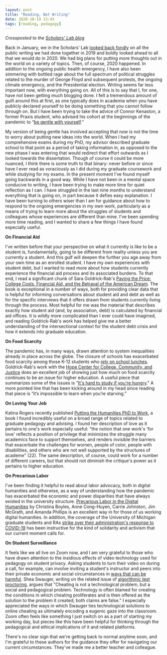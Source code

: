 ```yaml
---
layout: post
title: "Reading, Not Writing"
date: 2020-10-19 13:43
tags: [reading, pedagogy]
---
```


*Crossposted to the [Scholars' Lab blog](https://scholarslab.lib.virginia.edu/blog/reading-not-writing)*


Back in January, we in the Scholars’ Lab [looked back fondly](https://scholarslab.lib.virginia.edu/blog/year-of-book-blogging-digital-humanities-pedagogy-in-kind/) on all the public writing we had done together in 2019 and boldly looked ahead to all that we would do in 2020. We had big plans for putting more thoughts out in the world on a variety of topics. Then, of course, 2020 happened. In addition to the ongoing public health emergency, I have also been simmering with bottled rage about the full spectrum of political struggles related to the murder of George Floyd and subsequent protests, the ongoing climate emergency, and the Presidential election. Writing seems far less important now, with everything going on. All of this is to say that I, for one, have not been getting much blogging done. I felt a tremendous amount of guilt around this at first, as one typically does in academia when you have publicly declared yourself to be doing something that you cannot follow through on. But I have been trying to take the advice of Connor Kenaston, a former Praxis student, who advised his cohort at the beginnings of the pandemic to “[be gentle with yourself](https://scholarslab.lib.virginia.edu/blog/praxis-in-a-pandemic/).” 

My version of being gentle has involved accepting that now is not the time to worry about putting new ideas into the world. When I had my comprehensive exams during my PhD, my advisor described graduate school to that point as a period of taking information in, as opposed to the new phase I was entering that would redirect that effort outwards as I looked towards the dissertation. Though of course it could be more nuanced, I think there is some truth to that binary: never before or since have I ever read as voraciously as I did during my graduate coursework and while studying for my exams. In the present moment I've found myself going backwards in a good way. While I have not been in a mental space conducive to writing, I have been trying to make more time for quiet reflection as I can. I have struggled in the last nine months to understand everything that is going on, in part because it defies easy explanation. I have been turning to others wiser than I am for guidance about how to respond to the ongoing emergencies in my own work, particularly as a means of trying to learn more about the struggles of students and colleagues whose experiences are different than mine. I've been spending more time reading, and I wanted to share a few things I have found especially useful.

**On Financial Aid**

I've written before that your perspective on what it currently is like to be a student is, fundamentally, going to be different from reality unless you are currently a student. And this gulf will deepen the further you age away from your own time as an enrolled student. I have my own experiences with student debt, but I wanted to read more about how students currently experience the financial aid process and its associated burdens. To that end, I read a significant chunk of Sara Goldrick-Rab's [Paying the Price: College Costs, Financial Aid, and the Betrayal of the American Dream](http://saragoldrickrab.com/books/). The book is exceptional in a number of ways, both for providing clear data that is helpful for informing conversations about student aid and debt as well as for the specific interviews that it offers drawn from students currently living through the process. Most helpful for me was the material that describes exactly how student aid (and, by association, debt) is calculated by financial aid offices. It is wildly more complicated than I ever could have imagined, and reading Goldrick-Rab's work has helped give me a better understanding of the intersectional context for the student debt crisis and how it extends into graduate education. 

**On Food Scarcity**

The pandemic has, in many ways, drawn attention to system inequalities already in place across the globe. The closure of schools has exacerbated food scarcity among those K-12 students who [rely on school lunches](https://eurekalert.org/pub_releases/2020-09/cums-mta091820.php). Goldrick-Rab's work with the [Hope Center for College, Community, and Justice](https://hope4college.com/) does an excellent job of showing just how much on food scarcity continues to be an issue for higher education. A useful piece that summarizes some of the issues is "[It's hard to study if you're hungry](https://www.nytimes.com/2018/01/14/opinion/hunger-college-food-insecurity.html)." A more pointed line that has been kicking around in my head since reading that piece is “it’s impossible to learn when you’re starving.”

**On Loving Your Job**

Katina Rogers recently published [Putting the Humanities PhD to Work](https://www.dukeupress.edu/putting-the-humanities-phd-to-work), a book I found incredibly useful on a broad range of topics related to graduate pedagogy and advising. I found her description of love as it pertains to one's work especially useful: "the notion that one work's 'for love' reflects a position of privilege that minimizes the struggle many academics face to support themselves, and renders invisible the barriers that exacerbate the challenges for women, people of color, people with disabilities, and others who are not well supported by the structures of academe" (22). The same description, of course, could work for a number of different careers, but that should not diminish the critique's power as it pertains to higher education.  

**On Precarious Labor**

I've been finding it helpful to read about labor advocacy, both in digital humanities and otherwise, as a way of understanding how the pandemic has exacerbated the economic and power disparities that have always existed in the university structure. [Precarious Labor in the Digital Humanities](https://muse.jhu.edu/article/704356) by Christina Boyles, Anne Cong-Huyen, Carrie Johnston, Jim McGrath, and Amanda Phillips is an excellent way in for those of us working digital humanities. In addition, the coverage of the University of Michigan graduate students and RAs [strike over their administration's response to COVID-19](https://www.insidehighered.com/news/2020/09/16/unrest-and-strikes-hit-university-michigan) has been instructive for the kind of solidarity and activism that our current moment calls for.

**On Student Surveillance**

It feels like we all live on Zoom now, and I am very grateful to those who have drawn attention to the insidious effects of video technology used for pedagogy on student privacy. Asking students to turn their video on during a call, for example, can involve inviting a student's instructor and peers into their private economic and social circumstances in [ways that can be harmful](https://theconversation.com/5-reasons-to-let-students-keep-their-cameras-off-during-zoom-classes-144111). Shea Swauger, writing on the related issue of [algorithmic test proctoring](https://hybridpedagogy.org/our-bodies-encoded-algorithmic-test-proctoring-in-higher-education/), argues that "Cheating is not a technological problem, but a social and pedagogical problem. Technology is often blamed for creating the conditions in which cheating proliferates and is then offered as the solution to the problem it created; both claims are false." I especially appreciated the ways in which Swauger ties technological solutions to online cheating as ultimately encoding a eugenic gaze into the classroom. Zoom often feels like something I just switch on as a part of starting my working day, but pieces like this have been helpful for thinking through the pedagogical and ethical implications of it and related platforms.

There's no clear sign that we're getting back to normal anytime soon, and I'm grateful to these authors for the guidance they offer for navigating our current circumstances. They've made me a better teacher and colleague. 